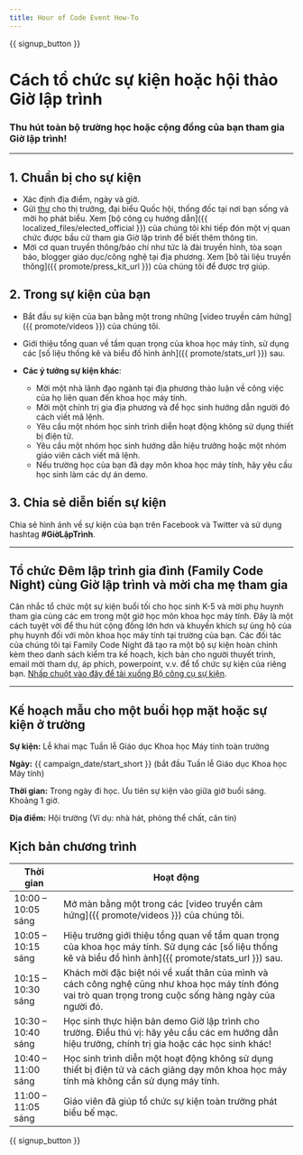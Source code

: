 ```yaml
---
title: Hour of Code Event How-To
---
```


{{ signup_button }}

# Cách tổ chức sự kiện hoặc hội thảo Giờ lập trình

### Thu hút toàn bộ trường học hoặc cộng đồng của bạn tham gia Giờ lập trình!

* * *

## 1. Chuẩn bị cho sự kiện

- Xác định địa điểm, ngày và giờ.
- Gửi [thư](https://hourofcode.com/promote/resources#sample-emails) cho thị trưởng, đại biểu Quốc hội, thống đốc tại nơi bạn sống và mời họ phát biểu. Xem [bộ công cụ hướng dẫn]({{ localized_files/elected_official }}) của chúng tôi khi tiếp đón một vị quan chức được bầu cử tham gia Giờ lập trình để biết thêm thông tin.
- Mời cơ quan truyền thông/báo chí như tức là đài truyền hình, tòa soạn báo, blogger giáo dục/công nghệ tại địa phương. Xem [bộ tài liệu truyền thông]({{ promote/press_kit_url }}) của chúng tôi để được trợ giúp.

## 2. Trong sự kiện của bạn

- Bắt đầu sự kiện của bạn bằng một trong những [video truyền cảm hứng]({{ promote/videos }}) của chúng tôi.
- Giới thiệu tổng quan về tầm quan trọng của khoa học máy tính, sử dụng các [số liệu thống kê và biểu đồ hình ảnh]({{ promote/stats_url }}) sau.   
      
    
- **Các ý tưởng sự kiện khác**: 
    - Mời một nhà lãnh đạo ngành tại địa phương thảo luận về công việc của họ liên quan đến khoa học máy tính.
    - Mời một chính trị gia địa phương và để học sinh hướng dẫn người đó cách viết mã lệnh.
    - Yêu cầu một nhóm học sinh trình diễn hoạt động không sử dụng thiết bị điện tử.
    - Yêu cầu một nhóm học sinh hướng dẫn hiệu trưởng hoặc một nhóm giáo viên cách viết mã lệnh.
    - Nếu trường học của bạn đã dạy môn khoa học máy tính, hãy yêu cầu học sinh làm các dự án demo.

## 3. Chia sẻ diễn biến sự kiện

Chia sẻ hình ảnh về sự kiện của bạn trên Facebook và Twitter và sử dụng hashtag **#GiờLậpTrình**.

* * *

## Tổ chức Đêm lập trình gia đình (Family Code Night) cùng Giờ lập trình và mời cha mẹ tham gia

Cân nhắc tổ chức một sự kiện buổi tối cho học sinh K-5 và mời phụ huynh tham gia cùng các em trong một giờ học môn khoa học máy tính. Đây là một cách tuyệt vời để thu hút cộng đồng lớn hơn và khuyến khích sự ủng hộ của phụ huynh đối với môn khoa học máy tính tại trường của bạn. Các đối tác của chúng tôi tại Family Code Night đã tạo ra một bộ sự kiện hoàn chỉnh kèm theo danh sách kiểm tra kế hoạch, kịch bản cho người thuyết trình, email mời tham dự, áp phích, powerpoint, v.v. để tổ chức sự kiện của riêng bạn. [Nhấp chuột vào đây để tải xuống Bộ công cụ sự kiện](http://www.familycodenight.org/DownloadCodeDotOrg.html).

* * *

## Kế hoạch mẫu cho một buổi họp mặt hoặc sự kiện ở trường

**Sự kiện:** Lễ khai mạc Tuần lễ Giáo dục Khoa học Máy tính toàn trường

**Ngày:** {{ campaign_date/start_short }} (bắt đầu Tuần lễ Giáo dục Khoa học Máy tính)

**Thời gian:** Trong ngày đi học. Ưu tiên sự kiện vào giữa giờ buổi sáng. Khoảng 1 giờ.

**Địa điểm:** Hội trường (Ví dụ: nhà hát, phòng thể chất, căn tin)

## Kịch bản chương trình

| Thời gian          | Hoạt động                                                                                                                                                  |
| ------------------ | ---------------------------------------------------------------------------------------------------------------------------------------------------------- |
| 10:00 – 10:05 sáng | Mở màn bằng một trong các [video truyền cảm hứng]({{ promote/videos }}) của chúng tôi.                                                                     |
| 10:05 – 10:15 sáng | Hiệu trưởng giới thiệu tổng quan về tầm quan trọng của khoa học máy tính. Sử dụng các [số liệu thống kê và biểu đồ hình ảnh]({{ promote/stats_url }}) sau. |
| 10:15 – 10:30 sáng | Khách mời đặc biệt nói về xuất thân của mình và cách công nghệ cũng như khoa học máy tính đóng vai trò quan trọng trong cuộc sống hàng ngày của người đó.  |
| 10:30 – 10:40 sáng | Học sinh thực hiện bản demo Giờ lập trình cho trường. Điều thú vị: hãy yêu cầu các em hướng dẫn hiệu trưởng, chính trị gia hoặc các học sinh khác!         |
| 10:40 – 11:00 sáng | Học sinh trình diễn một hoạt động không sử dụng thiết bị điện tử và cách giảng dạy môn khoa học máy tính mà không cần sử dụng máy tính.                    |
| 11:00 – 11:05 sáng | Giáo viên đã giúp tổ chức sự kiện toàn trường phát biểu bế mạc.                                                                                            |

{{ signup_button }}